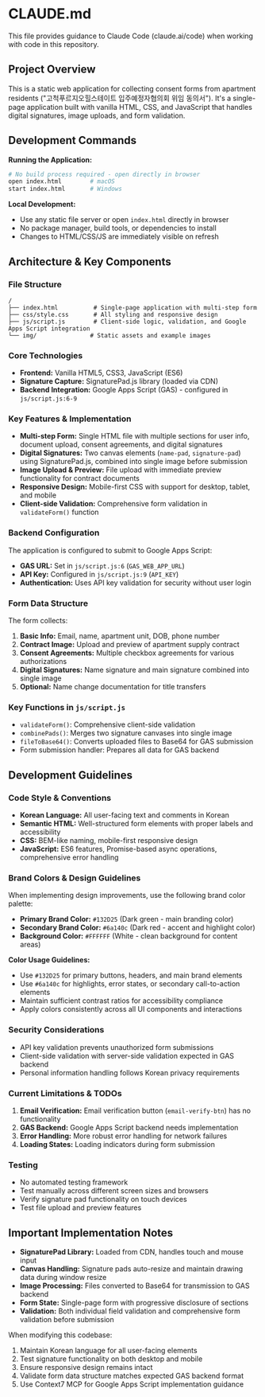 # CLAUDE.md

This file provides guidance to Claude Code (claude.ai/code) when working with code in this repository.

## Project Overview

This is a static web application for collecting consent forms from apartment residents ("고척푸르지오힐스테이트 입주예정자협의회 위임 동의서"). It's a single-page application built with vanilla HTML, CSS, and JavaScript that handles digital signatures, image uploads, and form validation.

## Development Commands

**Running the Application:**
```bash
# No build process required - open directly in browser
open index.html        # macOS
start index.html       # Windows
```

**Local Development:**
- Use any static file server or open `index.html` directly in browser
- No package manager, build tools, or dependencies to install
- Changes to HTML/CSS/JS are immediately visible on refresh

## Architecture & Key Components

### File Structure
```
/
├── index.html          # Single-page application with multi-step form
├── css/style.css       # All styling and responsive design
├── js/script.js        # Client-side logic, validation, and Google Apps Script integration
└── img/               # Static assets and example images
```

### Core Technologies
- **Frontend:** Vanilla HTML5, CSS3, JavaScript (ES6)
- **Signature Capture:** SignaturePad.js library (loaded via CDN)
- **Backend Integration:** Google Apps Script (GAS) - configured in `js/script.js:6-9`

### Key Features & Implementation
- **Multi-step Form:** Single HTML file with multiple sections for user info, document upload, consent agreements, and digital signatures
- **Digital Signatures:** Two canvas elements (`name-pad`, `signature-pad`) using SignaturePad.js, combined into single image before submission
- **Image Upload & Preview:** File upload with immediate preview functionality for contract documents
- **Responsive Design:** Mobile-first CSS with support for desktop, tablet, and mobile
- **Client-side Validation:** Comprehensive form validation in `validateForm()` function

### Backend Configuration
The application is configured to submit to Google Apps Script:
- **GAS URL:** Set in `js/script.js:6` (`GAS_WEB_APP_URL`)
- **API Key:** Configured in `js/script.js:9` (`API_KEY`)
- **Authentication:** Uses API key validation for security without user login

### Form Data Structure
The form collects:
1. **Basic Info:** Email, name, apartment unit, DOB, phone number
2. **Contract Image:** Upload and preview of apartment supply contract
3. **Consent Agreements:** Multiple checkbox agreements for various authorizations
4. **Digital Signatures:** Name signature and main signature combined into single image
5. **Optional:** Name change documentation for title transfers

### Key Functions in `js/script.js`
- `validateForm()`: Comprehensive client-side validation
- `combinePads()`: Merges two signature canvases into single image
- `fileToBase64()`: Converts uploaded files to Base64 for GAS submission
- Form submission handler: Prepares all data for GAS backend

## Development Guidelines

### Code Style & Conventions
- **Korean Language:** All user-facing text and comments in Korean
- **Semantic HTML:** Well-structured form elements with proper labels and accessibility
- **CSS:** BEM-like naming, mobile-first responsive design
- **JavaScript:** ES6 features, Promise-based async operations, comprehensive error handling

### Brand Colors & Design Guidelines
When implementing design improvements, use the following brand color palette:
- **Primary Brand Color:** `#132D25` (Dark green - main branding color)
- **Secondary Brand Color:** `#6a140c` (Dark red - accent and highlight color)
- **Background Color:** `#FFFFFF` (White - clean background for content areas)

**Color Usage Guidelines:**
- Use `#132D25` for primary buttons, headers, and main brand elements
- Use `#6a140c` for highlights, error states, or secondary call-to-action elements
- Maintain sufficient contrast ratios for accessibility compliance
- Apply colors consistently across all UI components and interactions

### Security Considerations
- API key validation prevents unauthorized form submissions
- Client-side validation with server-side validation expected in GAS backend
- Personal information handling follows Korean privacy requirements

### Current Limitations & TODOs
1. **Email Verification:** Email verification button (`email-verify-btn`) has no functionality
2. **GAS Backend:** Google Apps Script backend needs implementation
3. **Error Handling:** More robust error handling for network failures
4. **Loading States:** Loading indicators during form submission

### Testing
- No automated testing framework
- Test manually across different screen sizes and browsers
- Verify signature pad functionality on touch devices
- Test file upload and preview features

## Important Implementation Notes

- **SignaturePad Library:** Loaded from CDN, handles touch and mouse input
- **Canvas Handling:** Signature pads auto-resize and maintain drawing data during window resize
- **Image Processing:** Files converted to Base64 for transmission to GAS backend
- **Form State:** Single-page form with progressive disclosure of sections
- **Validation:** Both individual field validation and comprehensive form validation before submission

When modifying this codebase:
1. Maintain Korean language for all user-facing elements
2. Test signature functionality on both desktop and mobile
3. Ensure responsive design remains intact
4. Validate form data structure matches expected GAS backend format
5. Use Context7 MCP for Google Apps Script implementation guidance